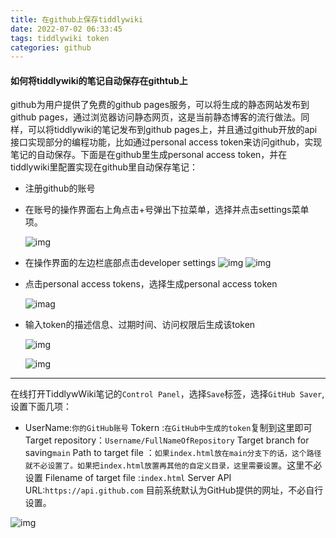 ```yaml
---
title: 在github上保存tiddlywiki
date: 2022-07-02 06:33:45
tags: tiddlywiki token
categories: github
---
```


#### 如何将tiddlywiki的笔记自动保存在githtub上

github为用户提供了免费的github pages服务，可以将生成的静态网站发布到github pages，通过浏览器访问静态网页，这是当前静态博客的流行做法。同样，可以将tiddlywiki的笔记发布到github pages上，并且通过github开放的api接口实现部分的编程功能，比如通过personal access token来访问github，实现笔记的自动保存。下面是在github里生成personal access token，并在tiddlywiki里配置实现在github里自动保存笔记：

* 注册github的账号

* 在账号的操作界面右上角点击+号弹出下拉菜单，选择并点击settings菜单项。

  ![img](/images/token_settings.png)

  <!--more-->

* 在操作界面的左边栏底部点击developer settings
  ![img](/images/token_developer_settings.png)
  ![img](/images/token_developer_settings_2.png)
  
* 点击personal access tokens，选择生成personal access token 

  ![imag](/images/generate_new_token.png)

* 输入token的描述信息、过期时间、访问权限后生成该token

  ![img](/images/token_note_expiration.png)

     ![img](/images/token_permissions.png)

---

在线打开TiddlywWiki笔记的`Control Panel`，选择`Save`标签，选择`GitHub Saver`,设置下面几项：

* UserName:`你的GitHub账号`
   Tokern :`在GitHub中生成的token`复制到这里即可
  Target repository：`Username/FullNameOfRepository`
  Target branch for saving`main`
  Path to target file ：`如果index.html放在main分支下的话，这个路径就不必设置了。如果把index.html放置再其他的自定义目录，这里需要设置`。这里不必设置
  Filename of target file :`index.html`
  Server API URL:`https://api.github.com` 目前系统默认为GitHub提供的网址，不必自行设置。

![img](/images/tiddlywiki_token.png)